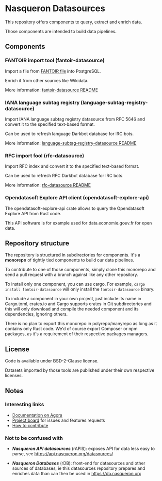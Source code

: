 # Nasqueron Datasources

This repository offers components to query, extract and enrich data.

Those components are intended to build data pipelines.

## Components

### FANTOIR import tool (fantoir-datasource)

Import a file from [FANTOIR file][1] into PostgreSQL.

Enrich it from other sources like Wikidata.

More information: [fantoir-datasource README](fantoir-datasource/README.md)

### IANA language subtag registry (language-subtag-registry-datasource)

Import IANA language subtag registry datasource from RFC 5646 and convert it to
the  specified text-based format.

Can be used to refresh language Darkbot database for IRC bots.

More information: [language-subtag-registry-datasource README](language-subtag-registry-datasource/README.md)

### RFC import fool (rfc-datasource)

Import RFC index and convert it to the specified text-based format.

Can be used to refresh RFC Darkbot database for IRC bots.

More information: [rfc-datasource README](rfc-datasource/README.md)

### Opendatasoft Explore API client (opendatasoft-explore-api)

The opendatasoft-explore-api crate allows to query the Opendatasoft Explore API from Rust code.

This API software is for example used for data.economie.gouv.fr for open data.

## Repository structure

The repository is structured in subdirectories for components.
It's a **monorepo** of tightly tied components to build our data pipelines.

To contribute to one of those components, simply clone this monorepo
and send a pull request with a branch against like any other repository.

To install only one component, you can use cargo. For example,
`cargo install fantoir-datasource` will only install the
`fantoir-datasource` binary.

To include a component in your own project, just include its name in Cargo.toml,
crates.io and Cargo supports crates in Git subdirectories and this will only
download and compile the needed component and its dependencies, ignoring others.

There is no plan to export this monorepo in polyrepo/manyrepo as long as
it contains only Rust code. We'd of course export Composer or npm packages,
as it's a requirement of their respective packages managers.

## License

Code is available under BSD-2-Clause license.

Datasets imported by those tools are published under their own respective licenses.

## Notes

### Interesting links

  * [Documentation on Agora](https://agora.nasqueron.org/Nasqueron_Datasources)
  * [Project board](https://devcentral.nasqueron.org/project/view/6/) for issues and features requests
  * [How to contribute](https://agora.nasqueron.org/How_to_contribute_code)

### Not to be confused with

  * ***Nasqueron API datasources*** (rAPIS): exposes API for data
    less easy to parse, see https://api.nasqueron.org/datasources/

  * ***Nasqueron Databases*** (rDB): front-end for datasources and
    other sources of databases, ie this datasources repository
    prepares and enriches data than can then be used in https://db.nasqueron.org


[1]: <https://data.economie.gouv.fr/explore/dataset/fichier-fantoir-des-voies-et-lieux-dits/information/> "FANTOIR sur data.economie.gouv.fr"
